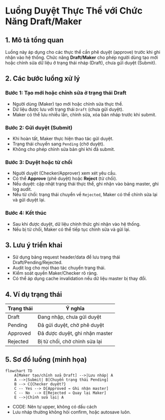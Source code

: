 # Luồng Duyệt Thực Thể với Chức Năng Draft/Maker

## 1. Mô tả tổng quan
Luồng này áp dụng cho các thực thể cần phê duyệt (approve) trước khi ghi nhận vào hệ thống. Chức năng **Draft/Maker** cho phép người dùng tạo mới hoặc chỉnh sửa dữ liệu ở trạng thái nháp (Draft), chưa gửi duyệt (Submit).

## 2. Các bước luồng xử lý

### Bước 1: Tạo mới hoặc chỉnh sửa ở trạng thái Draft
- Người dùng (Maker) tạo mới hoặc chỉnh sửa thực thể.
- Dữ liệu được lưu với trạng thái `Draft` (chưa gửi duyệt).
- Maker có thể lưu nhiều lần, chỉnh sửa, xóa bản nháp trước khi submit.

### Bước 2: Gửi duyệt (Submit)
- Khi hoàn tất, Maker thực hiện thao tác gửi duyệt.
- Trạng thái chuyển sang `Pending` (chờ duyệt).
- Không cho phép chỉnh sửa bản ghi khi đã submit.

### Bước 3: Duyệt hoặc từ chối
- Người duyệt (Checker/Approver) xem xét yêu cầu.
- Có thể **Approve** (phê duyệt) hoặc **Reject** (từ chối).
- Nếu duyệt: cập nhật trạng thái thực thể, ghi nhận vào bảng master, ghi log audit.
- Nếu từ chối: trạng thái chuyển về `Rejected`, Maker có thể chỉnh sửa lại và gửi duyệt lại.

### Bước 4: Kết thúc
- Sau khi được duyệt, dữ liệu chính thức ghi nhận vào hệ thống.
- Nếu bị từ chối, Maker có thể tiếp tục chỉnh sửa và gửi lại.

## 3. Lưu ý triển khai
- Sử dụng bảng request header/data để lưu trạng thái Draft/Pending/Rejected.
- Audit log cho mọi thao tác chuyển trạng thái.
- Kiểm soát quyền Maker/Checker rõ ràng.
- Có thể áp dụng cache invalidation nếu dữ liệu master bị thay đổi.

## 4. Ví dụ trạng thái
| Trạng thái   | Ý nghĩa                        |
|--------------|-------------------------------|
| Draft        | Đang nhập, chưa gửi duyệt      |
| Pending      | Đã gửi duyệt, chờ phê duyệt    |
| Approved     | Đã được duyệt, ghi nhận master |
| Rejected     | Bị từ chối, chờ chỉnh sửa lại  |

## 5. Sơ đồ luồng (minh họa)

```mermaid
flowchart TD
    A[Maker tạo/chỉnh sửa Draft] -->|Lưu nháp| A
    A -->|Submit| B[Chuyển trạng thái Pending]
    B --> C{Checker duyệt?}
    C -- Yes --> D[Approved → Ghi nhận master]
    C -- No  --> E[Rejected → Quay lại Maker]
    E -->|Chỉnh sửa lại| A
```

- CODE: Nên tự upper, không có dấu cách
- Lưu nháp thường không hỏi confirm, hoặc autosave luôn.
